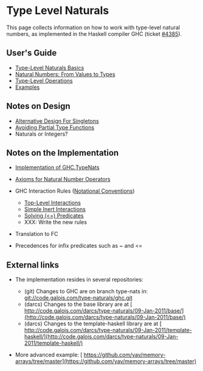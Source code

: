 # Type Level Naturals


This page collects information on how to work with type-level natural numbers, as implemented in the Haskell compiler GHC (ticket [\#4385](https://gitlab.haskell.org//ghc/ghc/issues/4385)).

## User's Guide

- [Type-Level Naturals Basics](type-nats/basics)
- [Natural Numbers: From Values to Types](type-nats/naturals)
- [Type-Level Operations](type-nats/operations)
- [Examples](type-nats/examples)

## Notes on Design

- [Alternative Design For Singletons](type-nats/alternative-singletons)
- [Avoiding Partial Type Functions](type-nats/avoiding-partial-type-functions)
- Naturals or Integers?

## Notes on the Implementation

- [Implementation of GHC.TypeNats](type-nats/implementation)
- [Axioms for Natural Number Operators](type-nats/axioms)
- GHC Interaction Rules ([Notational Conventions](type-nats/rule-notation))

  - [Top-Level Interactions](type-nats/interact1)
  - [Simple Inert Interactions](type-nats/interact2)
  - [Solving (\<=) Predicates](type-nats/leq)
  - XXX: Write the new rules
- Translation to FC
- Precedences for infix predicates such as \~ and \<=

## External links

- The implementation resides in several repositories:

  - (git) Changes to GHC are on branch type-nats in: [ git://code.galois.com/type-naturals/ghc.git](git://code.galois.com/type-naturals/ghc.git)
  - (darcs) Changes to the base library are at [ http://code.galois.com/darcs/type-naturals/09-Jan-2011/base/](http://code.galois.com/darcs/type-naturals/09-Jan-2011/base/)
  - (darcs) Changes to the template-haskell library are at [ http://code.galois.com/darcs/type-naturals/09-Jan-2011/template-haskell/](http://code.galois.com/darcs/type-naturals/09-Jan-2011/template-haskell/)

- More advanced example: [ https://github.com/yav/memory-arrays/tree/master](https://github.com/yav/memory-arrays/tree/master)